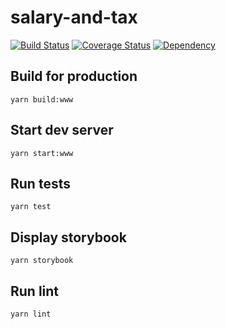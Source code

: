 # salary-and-tax

[![Build Status][travis-badge]][travis-badge-url]
[![Coverage Status][coverage-badge]][coverage-url]
[![Dependency][dm-badge]][dm-url]

## Build for production
    yarn build:www

## Start dev server
    yarn start:www

## Run tests
    yarn test

## Display storybook
    yarn storybook

## Run lint
    yarn lint

[travis-badge]: https://travis-ci.org/technologic-as/salary-and-tax.svg?branch=master
[travis-badge-url]: https://travis-ci.org/technologic-as/salary-and-tax
[coverage-badge]: https://coveralls.io/repos/github/technologic-as/salary-and-tax/badge.svg?branch=master
[coverage-url]: https://coveralls.io/github/technologic-as/salary-and-tax?branch=master
[dm-badge]: https://david-dm.org/technologic-as/salary-and-tax.svg
[dm-url]: https://david-dm.org/technologic-as/salary-and-tax
